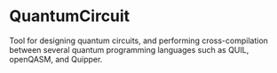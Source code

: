 # QuantumCircuit

Tool for designing quantum circuits, and performing cross-compilation between several quantum programming languages such as QUIL, openQASM, and Quipper.